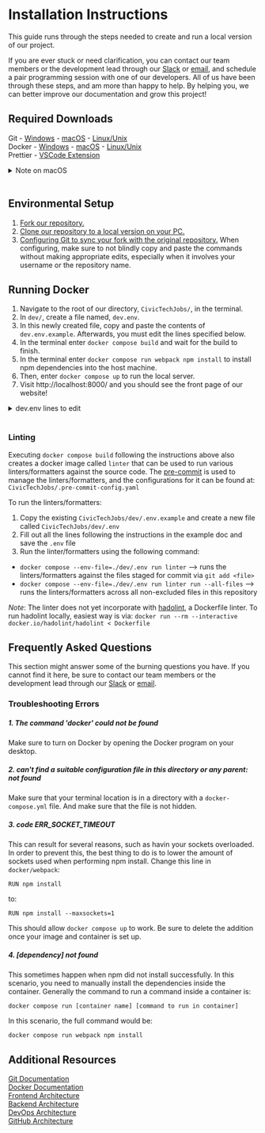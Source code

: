 # Installation Instructions

This guide runs through the steps needed to create and run a local version of our project.

If you are ever stuck or need clarification, you can contact our team members or the development lead through our [Slack](https://hackforla.slack.com/archives/C02509WHFQQ) or [email](mailto:Civictechjobs@hackforla.org), and schedule a pair programming session with one of our developers. All of us have been through these steps, and am more than happy to help. By helping you, we can better improve our documentation and grow this project!

## Required Downloads

Git - [Windows](https://git-scm.com/download/win) - [macOS](https://git-scm.com/download/mac) - [Linux/Unix](https://git-scm.com/download/linux)<br>
Docker - [Windows](https://docs.docker.com/desktop/windows/install/) - [macOS](https://docs.docker.com/desktop/mac/install/) - [Linux/Unix](https://docs.docker.com/engine/install/)<br>
Prettier - [VSCode Extension](https://github.com/prettier/prettier-vscode)<br>

<details>
<summary>Note on macOS</summary>
The macOS version of git involves downloading extra programs, such as Homebrew. In some cases this program can run up to 8GB of storage space, which might be too much for some. In that scenario, a <a href='https://www.datacamp.com/community/tutorials/homebrew-install-use'>miniature version of Homebrew can be installed through XCode</a>. But do be warned that the containers for our project takes up a substantial amount of disk space as well. Do consider freeing up your disk space by deleting or backing up unneeded files, like photos or videos, and delete programs that are no longer useful. Your OS's native disk cleaner can also clear out unused cache files.
</details><br>

## Environmental Setup

1. [Fork our repository.](https://docs.github.com/en/get-started/quickstart/fork-a-repo#forking-a-repository)
2. [Clone our repository to a local version on your PC.](https://docs.github.com/en/get-started/quickstart/fork-a-repo#cloning-your-forked-repository)
3. [Configuring Git to sync your fork with the original repository.](https://docs.github.com/en/get-started/quickstart/fork-a-repo#configuring-git-to-sync-your-fork-with-the-original-repository) When configuring, make sure to not blindly copy and paste the commands without making appropriate edits, especially when it involves your username or the repository name.

## Running Docker

1. Navigate to the root of our directory, `CivicTechJobs/`, in the terminal.
2. In `dev/`, create a file named, `dev.env`.
3. In this newly created file, copy and paste the contents of `dev.env.example`. Afterwards, you must edit the lines specified below.
4. In the terminal enter `docker compose build` and wait for the build to finish.
5. In the terminal enter `docker compose run webpack npm install` to install npm dependencies into the host machine.
6. Then, enter `docker compose up` to run the local server.
7. Visit http://localhost:8000/ and you should see the front page of our website!

<details>
<summary>dev.env lines to edit</summary>
<ul>
   <li>POSTGRES_DB: a name for your database, such as `postgres`</li>
   <li>POSTGRES_USER: a username for your database</li>
   <li>POSTGRES_PASSWORD: a password for your database</li>
   <li>SECRET_KEY: a random string of length 50. You can use your favorite secret key generator to achieve this. To learn more about how Django generate default keys, see [Python's secrets's library](https://docs.python.org/3/library/secrets.html#secrets.token_urlsafe).</li>
   <li>SQL_DATABASE: same as POSTGRES_DB</li>
   <li>SQL_USER: same as POSTGRES_USER</li>
   <li>SQL_PASSWORD: same as POSTGRES_PASSWORD</li>
</ul>
</details><br>

### Linting
Executing `docker compose build` following the instructions above also creates a docker image called `linter` that can be used to run various linters/formatters against the source code. The [pre-commit](https://pre-commit.com/) is used to manage the linters/formatters, and the configurations for it can be found at: `CivicTechJobs/.pre-commit-config.yaml`

To run the linters/formatters:
1. Copy the existing `CivicTechJobs/dev/.env.example` and create a new file called `CivicTechJobs/dev/.env`
2. Fill out all the lines following the instructions in the example doc and save the `.env` file
3. Run the linter/formatters using the following command:
* `docker compose --env-file=./dev/.env run linter` --> runs the linters/formatters against the files staged for commit via `git add <file>`
* `docker compose --env-file=./dev/.env run linter run --all-files` --> runs the linters/formatters across all non-excluded files in this repository

*Note*: The linter does not yet incorporate with [hadolint](https://github.com/hadolint/hadolint), a Dockerfile linter. To run hadolint locally, easiest way is via: `docker run --rm --interactive docker.io/hadolint/hadolint < Dockerfile`

## Frequently Asked Questions

This section might answer some of the burning questions you have. If you cannot find it here, be sure to contact our team members or the development lead through our [Slack](https://hackforla.slack.com/archives/C02509WHFQQ) or [email](mailto:Civictechjobs@hackforla.org).

### Troubleshooting Errors

##### 1. The command 'docker' could not be found

Make sure to turn on Docker by opening the Docker program on your desktop.

##### 2. can't find a suitable configuration file in this directory or any parent: not found

Make sure that your terminal location is in a directory with a `docker-compose.yml` file. And make sure that the file is not hidden.

##### 3. code ERR_SOCKET_TIMEOUT

This can result for several reasons, such as havin your sockets overloaded. In order to prevent this, the best thing to do is to lower the amount of sockets used when performing npm install. Change this line in `docker/webpack`:

`RUN npm install`

to:

`RUN npm install --maxsockets=1`

This should allow `docker compose up` to work. Be sure to delete the addition once your image and container is set up.

##### 4. [dependency] not found

This sometimes happen when npm did not install successfully. In this scenario, you need to manually install the dependencies inside the container. Generally the command to run a command inside a container is:

`docker compose run [container name] [command to run in container]`

In this scenario, the full command would be:

`docker compose run webpack npm install`

## Additional Resources

[Git Documentation](https://git-scm.com/doc)<br>
[Docker Documentation](https://docs.docker.com/)<br>
[Frontend Architecture](https://hackforla.github.io/CivicTechJobs/developer/frontend/)<br>
[Backend Architecture](https://hackforla.github.io/CivicTechJobs/developer/backend/)<br>
[DevOps Architecture](https://hackforla.github.io/CivicTechJobs/developer/devops/)<br>
[GitHub Architecture](https://hackforla.github.io/CivicTechJobs/developer/backend/)<br>
